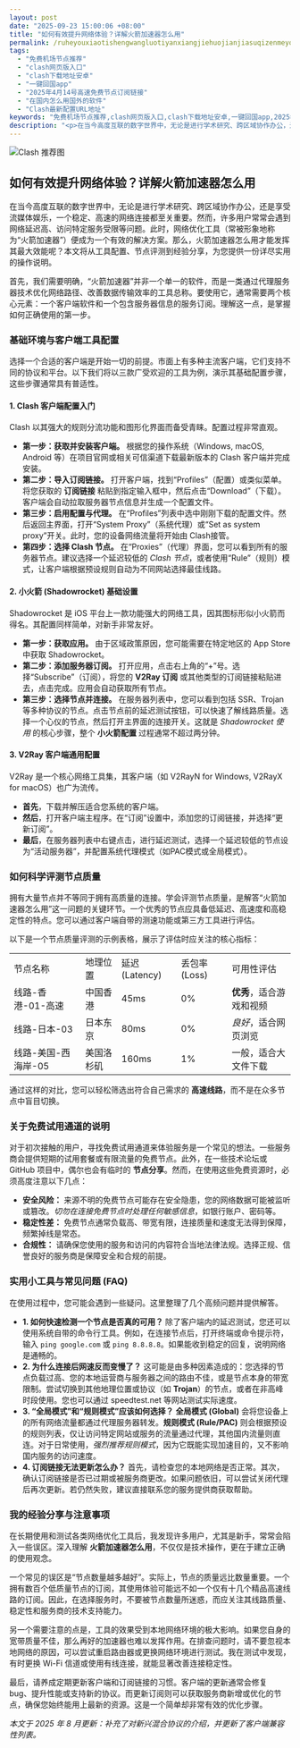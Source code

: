 ```yaml
---
layout: post
date: "2025-09-23 15:00:06 +08:00"
title: "如何有效提升网络体验？详解火箭加速器怎么用"
permalink: /ruheyouxiaotishengwangluotiyanxiangjiehuojianjiasuqizenmeyong/
tags:
  - "免费机场节点推荐"
  - "clash网页版入口"
  - "clash下载地址安卓"
  - "一键回国app"
  - "2025年4月14号高速免费节点订阅链接"
  - "在国内怎么用国外的软件"
  - "Clash最新配置URL地址"
keywords: "免费机场节点推荐,clash网页版入口,clash下载地址安卓,一键回国app,2025年4月14号高速免费节点订阅链接,在国内怎么用国外的软件,Clash最新配置URL地址"
description: "<p>在当今高度互联的数字世界中，无论是进行学术研究、跨区域协作办公，还是享受流媒体娱乐，一个稳定、高速的网络连接都至关重要。然而，许多用户常常会遇到网络延迟高、访问特定服务受限等问题。此时，网络优化工具（常被形象地称为“火箭加速器”）便成为一个有效的解决方案。那么，火箭加速器怎么用才能发挥其最大效能呢？本文将从工具配置、节点评测到经验分享，为您提供一份详尽实用的操作说明。</p>"
---
```


![Clash 推荐图](https://clashjd.github.io/assets/img/clash订阅节点购买.png)

## 如何有效提升网络体验？详解火箭加速器怎么用

<p>在当今高度互联的数字世界中，无论是进行学术研究、跨区域协作办公，还是享受流媒体娱乐，一个稳定、高速的网络连接都至关重要。然而，许多用户常常会遇到网络延迟高、访问特定服务受限等问题。此时，网络优化工具（常被形象地称为“火箭加速器”）便成为一个有效的解决方案。那么，火箭加速器怎么用才能发挥其最大效能呢？本文将从工具配置、节点评测到经验分享，为您提供一份详尽实用的操作说明。</p>
<p>首先，我们需要明确，“火箭加速器”并非一个单一的软件，而是一类通过代理服务器技术优化网络路径、改善数据传输效率的工具总称。要使用它，通常需要两个核心元素：一个客户端软件和一个包含服务器信息的服务订阅。理解这一点，是掌握如何正确使用的第一步。</p>
<h3>基础环境与客户端工具配置</h3>
<p>选择一个合适的客户端是开始一切的前提。市面上有多种主流客户端，它们支持不同的协议和平台。以下我们将以三款广受欢迎的工具为例，演示其基础配置步骤，这些步骤通常具有普适性。</p>
<h4><strong>1. Clash 客户端配置入门</strong></h4>
<p>Clash 以其强大的规则分流功能和图形化界面而备受青睐。配置过程非常直观。</p>
<ul>
    <li><strong>第一步：获取并安装客户端。</strong> 根据您的操作系统（Windows, macOS, Android 等）在项目官网或相关可信渠道下载最新版本的 Clash 客户端并完成安装。</li>
    <li><strong>第二步：导入订阅链接。</strong> 打开客户端，找到“Profiles”（配置）或类似菜单。将您获取的 <strong>订阅链接</strong> 粘贴到指定输入框中，然后点击“Download”（下载）。客户端会自动拉取服务器节点信息并生成一个配置文件。</li>
    <li><strong>第三步：启用配置与代理。</strong> 在“Profiles”列表中选中刚刚下载的配置文件。然后返回主界面，打开“System Proxy”（系统代理）或“Set as system proxy”开关。此时，您的设备网络流量将开始由 Clash接管。</li>
    <li><strong>第四步：选择 Clash 节点。</strong> 在“Proxies”（代理）界面，您可以看到所有的服务器节点。建议选择一个延迟较低的 <em>Clash 节点</em>，或者使用“Rule”（规则）模式，让客户端根据预设规则自动为不同网站选择最佳线路。</li>
</ul>
<h4><strong>2. 小火箭 (Shadowrocket) 基础设置</strong></h4>
<p>Shadowrocket 是 iOS 平台上一款功能强大的网络工具，因其图标形似小火箭而得名。其配置同样简单，对新手非常友好。</p>
<ul>
    <li><strong>第一步：获取应用。</strong> 由于区域政策原因，您可能需要在特定地区的 App Store 中获取 Shadowrocket。</li>
    <li><strong>第二步：添加服务器订阅。</strong> 打开应用，点击右上角的“+”号。选择“Subscribe”（订阅），将您的 <strong>V2Ray 订阅</strong> 或其他类型的订阅链接粘贴进去，点击完成。应用会自动获取所有节点。</li>
    <li><strong>第三步：选择节点并连接。</strong> 在服务器列表中，您可以看到包括 SSR、Trojan 等多种协议的节点。点击节点前的延迟测试按钮，可以快速了解线路质量。选择一个心仪的节点，然后打开主界面的连接开关。这就是 <em>Shadowrocket 使用</em> 的核心步骤，整个 <strong>小火箭配置</strong> 过程通常不超过两分钟。</li>
</ul>
<h4><strong>3. V2Ray 客户端通用配置</strong></h4>
<p>V2Ray 是一个核心网络工具集，其客户端（如 V2RayN for Windows, V2RayX for macOS）也广为流传。</p>
<ul>
    <li><strong>首先</strong>，下载并解压适合您系统的客户端。</li>
    <li><strong>然后</strong>，打开客户端主程序。在“订阅”设置中，添加您的订阅链接，并选择“更新订阅”。</li>
    <li><strong>最后</strong>，在服务器列表中右键点击，进行延迟测试，选择一个延迟较低的节点设为“活动服务器”，并配置系统代理模式（如PAC模式或全局模式）。</li>
</ul>
<h3>如何科学评测节点质量</h3>
<p>拥有大量节点并不等同于拥有高质量的连接。学会评测节点质量，是解答“火箭加速器怎么用”这一问题的关键环节。一个优秀的节点应具备低延迟、高速度和高稳定性的特点。您可以通过客户端自带的测速功能或第三方工具进行评估。</p>
<p>以下是一个节点质量评测的示例表格，展示了评估时应关注的核心指标：</p>
<table>
  <tr>
    <td>节点名称</td>
    <td>地理位置</td>
    <td>延迟 (Latency)</td>
    <td>丢包率 (Loss)</td>
    <td>可用性评估</td>
  </tr>
  <tr>
    <td>线路-香港-01-高速</td>
    <td>中国香港</td>
    <td>45ms</td>
    <td>0%</td>
    <td><strong>优秀</strong>，适合游戏和视频</td>
  </tr>
  <tr>
    <td>线路-日本-03</td>
    <td>日本东京</td>
    <td>80ms</td>
    <td>0%</td>
    <td><em>良好</em>，适合网页浏览</td>
  </tr>
  <tr>
    <td>线路-美国-西海岸-05</td>
    <td>美国洛杉矶</td>
    <td>160ms</td>
    <td>1%</td>
    <td>一般，适合大文件下载</td>
  </tr>
</table>
<p>通过这样的对比，您可以轻松筛选出符合自己需求的 <strong>高速线路</strong>，而不是在众多节点中盲目切换。</p>
<h3>关于免费试用通道的说明</h3>
<p>对于初次接触的用户，寻找免费试用通道来体验服务是一个常见的想法。一些服务商会提供短期的试用套餐或有限流量的免费节点。此外，在一些技术论坛或 GitHub 项目中，偶尔也会有临时的 <strong>节点分享</strong>。然而，在使用这些免费资源时，必须高度注意以下几点：</p>
<ul>
    <li><strong>安全风险：</strong> 来源不明的免费节点可能存在安全隐患，您的网络数据可能被监听或篡改。<em>切勿在连接免费节点时处理任何敏感信息</em>，如银行账户、密码等。</li>
    <li><strong>稳定性差：</strong> 免费节点通常负载高、带宽有限，连接质量和速度无法得到保障，频繁掉线是常态。</li>
    <li><strong>合规性：</strong> 请确保您使用的服务和访问的内容符合当地法律法规。选择正规、信誉良好的服务商是保障安全和合规的前提。</li>
</ul>
<h3>实用小工具与常见问题 (FAQ)</h3>
<p>在使用过程中，您可能会遇到一些疑问。这里整理了几个高频问题并提供解答。</p>
<ul>
    <li><strong>1. 如何快速检测一个节点是否真的可用？</strong>
    除了客户端内的延迟测试，您还可以使用系统自带的命令行工具。例如，在连接节点后，打开终端或命令提示符，输入 <code>ping google.com</code> 或 <code>ping 8.8.8.8</code>。如果能收到稳定的回复，说明网络是通畅的。</li>
    <li><strong>2. 为什么连接后网速反而变慢了？</strong>
    这可能是由多种因素造成的：您选择的节点负载过高、您的本地运营商与服务器之间的路由不佳，或是节点本身的带宽限制。尝试切换到其他地理位置或协议（如 <strong>Trojan</strong>）的节点，或者在非高峰时段使用。您也可以通过 speedtest.net 等网站测试实际速度。</li>
    <li><strong>3. “全局模式”和“规则模式”应该如何选择？</strong>
    <strong>全局模式 (Global)</strong> 会将您设备上的所有网络流量都通过代理服务器转发。<strong>规则模式 (Rule/PAC)</strong> 则会根据预设的规则列表，仅让访问特定网站或服务的流量通过代理，其他国内流量则直连。对于日常使用，<em>强烈推荐规则模式</em>，因为它既能实现加速目的，又不影响国内服务的访问速度。</li>
    <li><strong>4. 订阅链接无法更新怎么办？</strong>
    首先，请检查您的本地网络是否正常。其次，确认订阅链接是否已过期或被服务商更改。如果问题依旧，可以尝试关闭代理后再次更新。若仍然失败，建议直接联系您的服务提供商获取帮助。</li>
</ul>
<h3>我的经验分享与注意事项</h3>
<p>在长期使用和测试各类网络优化工具后，我发现许多用户，尤其是新手，常常会陷入一些误区。深入理解 <strong>火箭加速器怎么用</strong>，不仅仅是技术操作，更在于建立正确的使用观念。</p>
<p>一个常见的误区是“节点数量越多越好”。实际上，节点的质量远比数量重要。一个拥有数百个低质量节点的订阅，其使用体验可能远不如一个仅有十几个精品高速线路的订阅。因此，在选择服务时，不要被节点数量所迷惑，而应关注其线路质量、稳定性和服务商的技术支持能力。</p>
<p>另一个需要注意的点是，工具的效果受到本地网络环境的极大影响。如果您自身的宽带质量不佳，那么再好的加速器也难以发挥作用。在排查问题时，请不要忽视本地网络的原因，可以尝试重启路由器或更换网络环境进行测试。我在测试中发现，有时更换 Wi-Fi 信道或使用有线连接，就能显著改善连接稳定性。</p>
<p>最后，请养成定期更新客户端和订阅链接的习惯。客户端的更新通常会修复 bug、提升性能或支持新的协议。而更新订阅则可以获取服务商新增或优化的节点，确保您始终能用上最新的资源。这是一个简单却非常有效的优化步骤。</p>
<p><em>本文于 2025 年 8 月更新：补充了对新兴混合协议的介绍，并更新了客户端兼容性列表。</em></p>